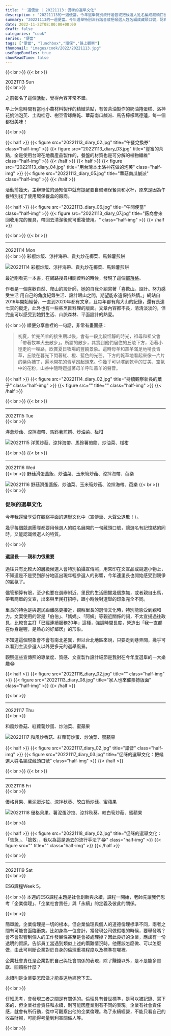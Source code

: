 ```yaml
---
title: "一週便當 | 20221113：促咪的選舉文化"
description : "20221113的一週便當。今年選舉特別流行諧音或把候選人姓名編成藏頭口號，認真觀察起來蠻有趣的。"
summary: "20221113的一週便當。今年選舉特別流行諧音或把候選人姓名編成藏頭口號，認真觀察起來蠻有趣的。"
date: 2022-11-22T08:00:00+08:00
draft: false
categories: "cook"
series: "便當"
tags: ["便當", "lunchbox","環保","路上觀察"]
thumbnail: "images/cook/2022/20221113.jpg"
usePageBundles: true
showReadTime: false
---
```


{{< br >}}
{{< br >}}
<div class="border-item"><span>20221113 Sun</span></div>
{{< br >}}

之前報名了這個[活動](https://2022mountain.weebly.com/)，覺得內容非常不錯。

早上休息時間有當地小農材料製作的精緻茶點，有苦茶油製作的奶油捲蛋糕、洛神花奶油泡芙、土肉桂卷、樹豆雪球餅乾、蕈菇南瓜鹹派、馬告檸檬瑪德蓮，每一個都很美味！

{{< br >}}

{{< half >}}
{{< figure src="20221113_diary_02.jpg" title="午餐兌換券" class="half-img" >}}
{{< figure src="20221113_diary_03.jpg" title="豐富的茶點，全是使用台灣在地農產品製作的，餐盤的材質也是可分解的植物纖維" class="half-img" >}}
{{< /half >}}
{{< half >}}
{{< figure src="20221113_diary_04.jpg" title="用台灣本土洛神花做的泡芙" class="half-img" >}}
{{< figure src="20221113_diary_05.jpg" title="蕈菇南瓜鹹派" class="half-img" >}}
{{< /half >}}

活動前幾天，主辦單位的通知信中就有提醒要自備環保餐具和水杯，原來是因為午餐特別找了使用環保餐盒的廠商。

{{< half >}}
{{< figure src="20221113_diary_06.jpg" title="午間便當" class="half-img" >}}
{{< figure src="20221113_diary_07.jpg" title="廠商會來回收用完的餐具，帶回去清潔後就可重複使用。" class="half-img" >}}
{{< /half >}}


{{< br >}}
{{< br >}}

---
<div class="border-item"><span>20221114 Mon</span></div>
{{< br >}}
彩椒炒飯、涼拌海帶、貢丸炒花椰菜、馬鈴薯煎餅

![20221114 彩椒炒飯、涼拌海帶、貢丸炒花椰菜、馬鈴薯煎餅](20221114_diary_01.jpg)

最近剛看完一本書，在網路搜尋相關資料的時候，發現了這個[部落格](https://abbymoment.blogspot.com/)。

作者是一個喜歡自然、爬山的設計師，她的自我介紹寫著「喜歡山。設計。努力感受生活 用自己的角度紀錄生活、設計跟山之間，期望能永遠保持熱情。」網站自2016年開始經營，一直到2020年都有文章，且每年都有爬大山的紀錄，還有長達七天的縱走，此外也有一些些烹飪料理的版面。文章內容都不長，清清淡淡的，但完全可以感受到她對生活、山脈森林、平面設計的熱愛。


{{< br >}}
順便分享書裡的一句話，非常有畫面感：
> 初夏，忙完羔羊的接生期以後，會有一段比較恬靜的時光，祖母和祖父會「帶著牧羊犬去散步」。所謂的散步，其實到他們居住的丘陵下方，沿著小徑走約一哩路，欣賞夏日牧場的豐饒景象。這時母羊和羔羊滿足地啃食青草，丘陵在暮光下閃著紅、橙、藍色的光芒。下方的乾草地看起來像一片片的紫色補丁，遍地開花的青草昂起頭來。你幾乎可以嚐到乾草的甘美、空氣中的花粉，山谷中隨時迴盪著母羊呼叫羔羊的聲音。

{{< half >}}
{{< figure src="20221114_diary_02.jpg" title="持續觀察新長的葉子" class="half-img" >}}
{{< figure src="" title="" class="half-img" >}}
{{< /half >}}

{{< br >}}
{{< br >}}

---
<div class="border-item"><span>20221115 Tue</span></div>
{{< br >}}

洋蔥炒菇、涼拌海帶、馬鈴薯煎餅、炒油菜、椪柑

![20221115 洋蔥炒菇、涼拌海帶、馬鈴薯煎餅、炒油菜、椪柑](20221115_diary_01.jpg)

{{< br >}}
{{< br >}}

---
<div class="border-item"><span>20221116 Wed</span></div>
{{< br >}}
野菇滑蛋蓋飯、炒油菜、玉米筍炒菇、涼拌海帶、芭樂

![20221116 野菇滑蛋蓋飯、炒油菜、玉米筍炒菇、涼拌海帶、芭樂](20221116_diary_01.jpg)
{{< br >}}
{{< br >}}

### 促咪的選舉文化

今年我還蠻享受在觀察平面的選舉文化中（宣傳車、大聲公退散！）。

幾乎每個競選團隊都要用候選人的姓名展開的一句藏頭口號，讓選名有記憶點的同時，又能認識候選人的特質。

{{< br >}}

#### 選里長——親和力很重要
過往只有比較大的層級候選人會特別拍攝宣傳照，用來印在文宣品或競選小物上，不知道是不是受到部分地區出現年輕參選人的影響，今年連里長也開始感受到競爭的氣氛了。

儘管預算有限，至少也要在選辦附近、里民的生活圈擺幾個旗幟，或者親自出馬，帶著簡單的文宣，出來與里民打招呼，跟小時候對選舉的印象完全不同。

里長的特色是與選民距離感更接近，觀察里長的選情文化時，特別能感受到親和力。文案使用的常是「伯伯」、「媽媽」、「阿姨」等親近關係的詞，不太宣揚過往政見，比較會主打「已經連續服務20年」這種，強調時間長度，營造出「我一直都在你身邊喔，是熱心的好鄰居」的形象。

不知道這個現象會不會有南北差異，但以台北地區來說，只要走到巷弄間，幾乎可以看到主流參選人以外更多元的選舉風景。

觀察這些宣傳照的專業度、質感、文宣製作設計細節是我對在今年度選舉的一大樂趣😂


{{< half >}}
{{< figure src="20221116_diary_02.jpg" title="" class="half-img" >}}
{{< figure src="20221113_diary_08.jpg" title="家人也來催票搏版面" class="half-img" >}}
{{< /half >}}

{{< br >}}

---
<div class="border-item"><span>20221117 Thu</span></div>
{{< br >}}

和風炒香菇、紅蘿蔔炒蛋、炒油菜、蜜蘋果

![20221117 和風炒香菇、紅蘿蔔炒蛋、炒油菜、蜜蘋果](20221117_diary_01.jpg)

{{< half >}}
{{< figure src="20221117_diary_02.jpg" title="諧音" class="half-img" >}}
{{< figure src="20221117_diary_03.jpg" title="促咪的選舉文化：把候選人姓名編成藏頭口號" class="half-img" >}}
{{< /half >}}

{{< br >}}
{{< br >}}

---
<div class="border-item"><span>20221118 Fri</span></div>
{{< br >}}

優格貝果、薯泥蛋沙拉、涼拌秋葵、皎白筍炒菇、蜜蘋果

![20221118 優格貝果、薯泥蛋沙拉、涼拌秋葵、皎白筍炒菇、蜜蘋果](20221118_diary_01.jpg)

{{< br >}}


{{< half >}}
{{< figure src="20221118_diary_02.jpg" title="促咪的選舉文化：「告急」、「搶救」，我以為這是過去的流行手法了😂" class="half-img" >}}
{{< figure src="" title="" class="half-img" >}}
{{< /half >}}

{{< br >}}

---
<div class="border-item"><span>20221119 Sat</span></div>
{{< br >}}

ESG課程Week 5。

{{< br >}}
本週的ESG課程主題是社會創新與永續，課程一開始，老師先讓我們思考「企業倫理」、「企業社會責任」與「永續」的定義及彼此的關係。

{{< br >}}

簡單說，企業倫理是一切的根本。但企業倫理與個人的道德倫理標準不同，兩者之間有可能會面臨衝突。比如身為一位會計，當發現公司做假帳的時候，要舉發嗎？會不會影響到個人的工作發展性甚至是會被處理掉？因此良好的企業，應該有一份透明的資訊，告訴員工當遇到類似上述的兩難情況時，他應該怎麼做、可以怎麼做，由此可判斷企業對於自身的倫理重視程度以及標準在哪裡。

企業社會責任是企業對於自己與社會關係的表現，除了賺錢以外，是不是能多貢獻、回饋些什麼？

永續則是企業要怎麼做才能長遠地經營下去。

{{< br >}}

仔細思考，會發現三者之間是有關係的。倫理具有普世標準，是可以被記錄、寫下來的，但企業社會責任和永續，則可能因產業別有不同的表現。企業有社會責任感，就會有所行動，從中可觀察出他的企業倫理。為了永續經營，不能只看自己的收益財報，可能得考量到利害關係人等。

{{< br >}}

